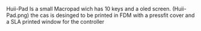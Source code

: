 Huii-Pad
Is a small Macropad wich has 10 keys and a oled screen.
(Huii-Pad.png)
the cas is desinged to be printed in FDM with a pressfit cover and a SLA printed window for the controller

